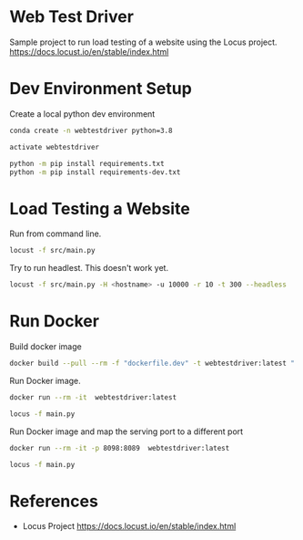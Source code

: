 # Web Test Driver

Sample project to run load testing of a website using the Locus project. https://docs.locust.io/en/stable/index.html


# Dev Environment Setup

Create a local python dev environment

```bash
conda create -n webtestdriver python=3.8

activate webtestdriver

python -m pip install requirements.txt
python -m pip install requirements-dev.txt
```

# Load Testing a Website

Run from command line. 

```bash
locust -f src/main.py
```

Try to run headlest. This doesn't work yet.

```bash
locust -f src/main.py -H <hostname> -u 10000 -r 10 -t 300 --headless
```

# Run Docker 

Build docker image

```bash
docker build --pull --rm -f "dockerfile.dev" -t webtestdriver:latest "."
```

Run Docker image. 

```bash
docker run --rm -it  webtestdriver:latest

locus -f main.py
```

Run Docker image and map the serving port to a different port
```bash
docker run --rm -it -p 8098:8089  webtestdriver:latest

locus -f main.py
```

# References

- Locus Project https://docs.locust.io/en/stable/index.html